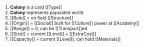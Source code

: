 1. **Colony** is a card [[Type]]
2. **Colony** represents populated world
3. [[Role]] = on field [[Structure]]
4. [[Origin]] = [[Social]] built for [[Culture]] power at [[Academy]]
5. [[Range]] = 0, can be [[Transport]]ed
6. [[Size]] = current [[Level]] + [[ExtraCost]]
7. [[Capacity]] = current [[Level]], can hold [[Materials]]

